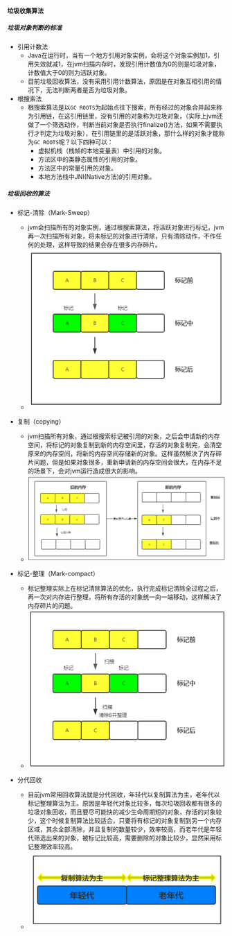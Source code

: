 #### 垃圾收集算法

##### 垃圾对象判断的标准
- 引用计数法
    - Java在运行时，当有一个地方引用对象实例，会将这个对象实例加1，引用失效就减1，在jvm扫描内存时，发现引用计数值为0的则是垃圾对象，计数值大于0的则为活跃对象。
    - 目前垃圾回收算法，没有采用引用计数算法，原因是在对象互相引用的情况下，无法判断两者是否为垃圾对象。
- 根搜索法
    - 根搜索算法是以`GC ROOTS`为起始点往下搜索，所有经过的对象合并起来称为引用链，在这引用链里，没有引用的对象称为垃圾对象，（实际上jvm还做了一个筛选动作，判断当前对象是否执行finalize()方法，如果不需要执行才判定为垃圾对象），在引用链里的是活跃对象，那什么样的对象才能称为`GC ROOTS`呢？以下四种可以：
        - 虚拟机栈（栈帧的本地变量表）中引用的对象。
        - 方法区中的类静态属性的引用的对象。
        - 方法区中的常量引用的对象。
        - 本地方法栈中JNI(Native方法)的引用对象。

##### 垃圾回收的算法
- 标记-清除（Mark-Sweep）
    - jvm会扫描所有的对象实例，通过根搜索算法，将活跃对象进行标记，jvm再一次扫描所有对象，将未标记的对象进行清除，只有清除动作，不作任何的处理，这样导致的结果会存在很多内存碎片。
    - ![](./img/mark-sweep.png)

- 复制（copying）
    - jvm扫描所有对象，通过根搜索标记被引用的对象，之后会申请新的内存空间，将标记的对象复制到新的内存空间里，存活的对象复制完，会清空原来的内存空间，将新的内存空间存储新的对象。这样虽然解决了内存碎片问题，但是如果对象很多，重新申请新的内存空间会很大，在内存不足的场景下，会对jvm运行造成很大的影响。
    - ![](./img/copying.png)

- 标记-整理（Mark-compact）
    - 标记整理实际上在标记清除算法的优化，执行完成标记清除全过程之后，再一次对内存进行整理，将所有存活的对象统一向一端移动，这样解决了内存碎片的问题。
    - ![](./img/mark-compact.png)

- 分代回收
    - 目前jvm常用回收算法就是分代回收，年轻代以复制算法为主，老年代以标记整理算法为主。原因是年轻代对象比较多，每次垃圾回收都有很多的垃圾对象回收，而且要尽可能快的减少生命周期短的对象，存活的对象较少，这个时候复制算法比较适合，只要将有标记的对象复制到另一个内存区域，其余全部清除，并且复制的数量较少，效率较高，而老年代是年轻代筛选出来的对象，被标记比较高，需要删除的对象比较少，显然采用标记整理效率较高。
    - ![](./img/generation.png)
